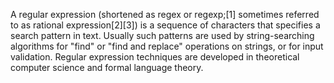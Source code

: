 A regular expression (shortened as regex or regexp;[1] sometimes referred to as rational expression[2][3]) is a sequence of characters that specifies a search pattern in text. Usually such patterns are used by string-searching algorithms for "find" or "find and replace" operations on strings, or for input validation. Regular expression techniques are developed in theoretical computer science and formal language theory.

